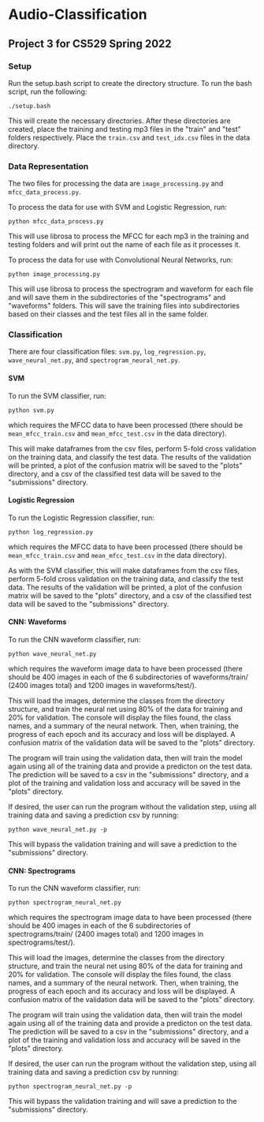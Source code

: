 # Audio-Classification

## Project 3 for CS529 Spring 2022

### Setup

Run the setup.bash script to create the directory structure.
To run the bash script, run the following:

<code>./setup.bash</code>

This will create the necessary directories.
After these directories are created, place the training and testing mp3 files in the "train" and "test" folders respectively.
Place the <code>train.csv</code> and <code>test_idx.csv</code> files in the data directory.

### Data Representation

The two files for processing the data are <code>image_processing.py</code> and <code>mfcc_data_process.py</code>.  

To process the data for use with SVM and Logistic Regression, run:

<code>python mfcc_data_process.py</code>

This will use librosa to process the MFCC for each mp3 in the training and testing folders and will print out the name of each file as it processes it.

To process the data for use with Convolutional Neural Networks, run:

<code>python image_processing.py</code>

This will use librosa to process the spectrogram and waveform for each file and will save them in the subdirectories of the "spectrograms" and "waveforms" folders.
This will save the training files into subdirectories based on their classes and the test files all in the same folder.

### Classification

There are four classification files: <code>svm.py</code>, <code>log_regression.py</code>, <code>wave_neural_net.py</code>, and <code>spectrogram_neural_net.py</code>.

#### SVM

To run the SVM classifier, run:

<code>python svm.py</code>

which requires the MFCC data to have been processed (there should be <code>mean_mfcc_train.csv</code> and <code>mean_mfcc_test.csv</code> in the data directory).

This will make dataframes from the csv files, perform 5-fold cross validation on the training data, and classify the test data. The results of the validation will be printed, a plot of the confusion matrix will be saved to the "plots" directory, and a csv of the classified test data will be saved to the "submissions" directory.

#### Logistic Regression

To run the Logistic Regression classifier, run:

<code>python log_regression.py</code>

which requires the MFCC data to have been processed (there should be <code>mean_mfcc_train.csv</code> and <code>mean_mfcc_test.csv</code> in the data directory).

As with the SVM classifier, this will make dataframes from the csv files, perform 5-fold cross validation on the training data, and classify the test data. The results of the validation will be printed, a plot of the confusion matrix will be saved to the "plots" directory, and a csv of the classified test data will be saved to the "submissions" directory.

#### CNN: Waveforms

To run the CNN waveform classifier, run:

<code>python wave_neural_net.py</code>

which requires the waveform image data to have been processed (there should be 400 images in each of the 6 subdirectories of waveforms/train/ (2400 images total) and 1200 images in waveforms/test/).

This will load the images, determine the classes from the directory structure, and train the neural net using 80% of the data for training and 20% for validation.  The console will display the files found, the class names, and a summary of the neural network.  Then, when training, the progress of each epoch and its accuracy and loss will be displayed.  A confusion matrix of the validation data will be saved to the "plots" directory.

The program will train using the validation data, then will train the model again using all of the training data and provide a predicton on the test data.  The prediction will be saved to a csv in the "submissions" directory, and a plot of the training and validation loss and accuracy will be saved in the "plots" directory.

If desired, the user can run the program without the validation step, using all training data and saving a prediction csv by running:

<code>python wave_neural_net.py -p</code>

This will bypass the validation training and will save a prediction to the "submissions" directory.

#### CNN: Spectrograms

To run the CNN waveform classifier, run:

<code>python spectrogram_neural_net.py</code>

which requires the spectrogram image data to have been processed (there should be 400 images in each of the 6 subdirectories of spectrograms/train/ (2400 images total) and 1200 images in spectrograms/test/).

This will load the images, determine the classes from the directory structure, and train the neural net using 80% of the data for training and 20% for validation.  The console will display the files found, the class names, and a summary of the neural network.  Then, when training, the progress of each epoch and its accuracy and loss will be displayed.  A confusion matrix of the validation data will be saved to the "plots" directory.

The program will train using the validation data, then will train the model again using all of the training data and provide a predicton on the test data.  The prediction will be saved to a csv in the "submissions" directory, and a plot of the training and validation loss and accuracy will be saved in the "plots" directory.

If desired, the user can run the program without the validation step, using all training data and saving a prediction csv by running:

<code>python spectrogram_neural_net.py -p</code>

This will bypass the validation training and will save a prediction to the "submissions" directory.
